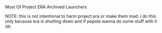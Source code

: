 Most Of Project ERA Archived Launchers

NOTE: this is not intentional to harm project era or make them mad. i do this only because era is shutting down and if pepole wanna do some stuff with it idc
